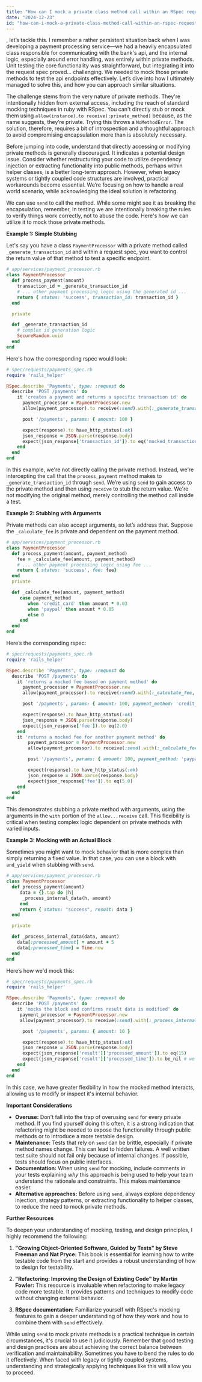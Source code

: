 ```yaml
---
title: "How can I mock a private class method call within an RSpec request spec?"
date: "2024-12-23"
id: "how-can-i-mock-a-private-class-method-call-within-an-rspec-request-spec"
---
```


, let’s tackle this. I remember a rather persistent situation back when I was developing a payment processing service—we had a heavily encapsulated class responsible for communicating with the bank's api, and the internal logic, especially around error handling, was entirely within private methods. Unit testing the core functionality was straightforward, but integrating it into the request spec proved... challenging. We needed to mock those private methods to test the api endpoints effectively. Let’s dive into how I ultimately managed to solve this, and how you can approach similar situations.

The challenge stems from the very nature of private methods. They're intentionally hidden from external access, including the reach of standard mocking techniques in ruby with RSpec. You can't directly stub or mock them using `allow(instance).to receive(:private_method)` because, as the name suggests, they’re private. Trying this throws a `NoMethodError`. The solution, therefore, requires a bit of introspection and a thoughtful approach to avoid compromising encapsulation more than is absolutely necessary.

Before jumping into code, understand that directly accessing or modifying private methods is generally discouraged. It indicates a potential design issue. Consider whether restructuring your code to utilize dependency injection or extracting functionality into public methods, perhaps within helper classes, is a better long-term approach. However, when legacy systems or tightly coupled code structures are involved, practical workarounds become essential. We’re focusing on how to handle a real world scenario, while acknowledging the ideal solution is refactoring.

We can use `send` to call the method. While some might see it as breaking the encapsulation, remember, in testing we are intentionally breaking the rules to verify things work correctly, not to abuse the code. Here's how we can utilize it to mock those private methods.

**Example 1: Simple Stubbing**

Let's say you have a class `PaymentProcessor` with a private method called `_generate_transaction_id` and within a request spec, you want to control the return value of that method to test a specific endpoint.

```ruby
# app/services/payment_processor.rb
class PaymentProcessor
  def process_payment(amount)
    transaction_id = _generate_transaction_id
    # ... other payment processing logic using the generated id ...
    return { status: 'success', transaction_id: transaction_id }
  end

  private

  def _generate_transaction_id
    # complex id generation logic
    SecureRandom.uuid
  end
end
```

Here's how the corresponding rspec would look:

```ruby
# spec/requests/payments_spec.rb
require 'rails_helper'

RSpec.describe 'Payments', type: :request do
  describe 'POST /payments' do
    it 'creates a payment and returns a specific transaction id' do
      payment_processor = PaymentProcessor.new
      allow(payment_processor).to receive(:send).with(:_generate_transaction_id).and_return('mocked_transaction_id')

      post '/payments', params: { amount: 100 }

      expect(response).to have_http_status(:ok)
      json_response = JSON.parse(response.body)
      expect(json_response['transaction_id']).to eq('mocked_transaction_id')
    end
  end
end
```

In this example, we're not directly calling the private method. Instead, we're intercepting the call that the `process_payment` method makes to `_generate_transaction_id` through `send`. We’re using `send` to gain access to the private method and then using `receive` to stub the return value. We're not modifying the original method, merely controlling the method call inside a test.

**Example 2: Stubbing with Arguments**

Private methods can also accept arguments, so let’s address that. Suppose the `_calculate_fee` is private and dependent on the payment method.

```ruby
# app/services/payment_processor.rb
class PaymentProcessor
  def process_payment(amount, payment_method)
    fee = _calculate_fee(amount, payment_method)
    # ... other payment processing logic using fee ...
    return { status: 'success', fee: fee}
  end
  private

  def _calculate_fee(amount, payment_method)
     case payment_method
        when 'credit_card' then amount * 0.03
        when 'paypal' then amount * 0.05
        else 0
     end
  end
end

```

Here’s the corresponding rspec:

```ruby
# spec/requests/payments_spec.rb
require 'rails_helper'

RSpec.describe 'Payments', type: :request do
  describe 'POST /payments' do
    it 'returns a mocked fee based on payment method' do
      payment_processor = PaymentProcessor.new
      allow(payment_processor).to receive(:send).with(:_calculate_fee, 100, 'credit_card').and_return(2.0)

      post '/payments', params: { amount: 100, payment_method: 'credit_card' }

      expect(response).to have_http_status(:ok)
      json_response = JSON.parse(response.body)
      expect(json_response['fee']).to eq(2.0)
    end
    it 'returns a mocked fee for another payment method' do
        payment_processor = PaymentProcessor.new
        allow(payment_processor).to receive(:send).with(:_calculate_fee, 100, 'paypal').and_return(5.0)

        post '/payments', params: { amount: 100, payment_method: 'paypal' }

        expect(response).to have_http_status(:ok)
        json_response = JSON.parse(response.body)
        expect(json_response['fee']).to eq(5.0)
    end
  end
end
```

This demonstrates stubbing a private method with arguments, using the arguments in the `with` portion of the `allow...receive` call. This flexibility is critical when testing complex logic dependent on private methods with varied inputs.

**Example 3: Mocking with an Actual Block**

Sometimes you might want to mock behavior that is more complex than simply returning a fixed value. In that case, you can use a block with `and_yield` when stubbing with `send`.

```ruby
# app/services/payment_processor.rb
class PaymentProcessor
  def process_payment(amount)
     data = {}.tap do |h|
      _process_internal_data(h, amount)
     end
     return { status: "success", result: data }
  end

  private

  def _process_internal_data(data, amount)
    data[:processed_amount] = amount + 5
    data[:processed_time] = Time.now
  end
end
```

Here’s how we'd mock this:

```ruby
# spec/requests/payments_spec.rb
require 'rails_helper'

RSpec.describe 'Payments', type: :request do
  describe 'POST /payments' do
    it 'mocks the block and confirms result data is modified' do
     payment_processor = PaymentProcessor.new
     allow(payment_processor).to receive(:send).with(:_process_internal_data).and_yield({processed_amount: 15},10)

      post '/payments', params: { amount: 10 }

      expect(response).to have_http_status(:ok)
      json_response = JSON.parse(response.body)
      expect(json_response['result']['processed_amount']).to eq(15)
      expect(json_response['result']['processed_time']).to be_nil # we only stubbed processed_amount.
    end
  end
end

```

In this case, we have greater flexibility in how the mocked method interacts, allowing us to modify or inspect it's internal behavior.

**Important Considerations**

*   **Overuse:** Don't fall into the trap of overusing `send` for every private method. If you find yourself doing this often, it is a strong indication that refactoring might be needed to expose the functionality through public methods or to introduce a more testable design.
*   **Maintenance:** Tests that rely on `send` can be brittle, especially if private method names change. This can lead to hidden failures. A well written test suite should not fail only because of internal changes. If possible, tests should focus on public interfaces.
*   **Documentation:** When using `send` for mocking, include comments in your tests explaining *why* this approach is being used to help your team understand the rationale and constraints. This makes maintenance easier.
*   **Alternative approaches:** Before using `send`, always explore dependency injection, strategy patterns, or extracting functionality to helper classes, to reduce the need to mock private methods.

**Further Resources**

To deepen your understanding of mocking, testing, and design principles, I highly recommend the following:

1.  **"Growing Object-Oriented Software, Guided by Tests" by Steve Freeman and Nat Pryce:** This book is essential for learning how to write testable code from the start and provides a robust understanding of how to design for testability.

2.  **"Refactoring: Improving the Design of Existing Code" by Martin Fowler:** This resource is invaluable when refactoring to make legacy code more testable. It provides patterns and techniques to modify code without changing external behavior.

3.  **RSpec documentation:** Familiarize yourself with RSpec's mocking features to gain a deeper understanding of how they work and how to combine them with `send` effectively.

While using `send` to mock private methods is a practical technique in certain circumstances, it's crucial to use it judiciously. Remember that good testing and design practices are about achieving the correct balance between verification and maintainability. Sometimes you have to bend the rules to do it effectively. When faced with legacy or tightly coupled systems, understanding and strategically applying techniques like this will allow you to proceed.
